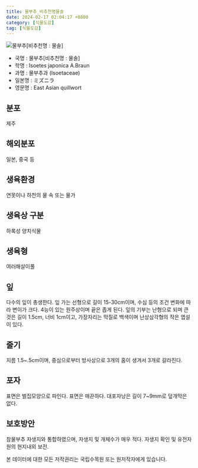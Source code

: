 ```yaml
---
title: 물부추_비추천명물솔
date: 2024-02-17 02:04:17 +0800
category: [식물도감]
tag: [식물도감]
---
```




![물부추[비추천명 : 물솔]](/fileUpload/plants/basic/Isoetaceae/Isoetes/212/1_th2.JPG)
- 국명 : 물부추[비추천명 : 물솔]
- 학명 : Isoetes japonica A.Braun
- 과명 : 물부추과 (Isoetaceae)
- 일본명 : ミズニラ
- 영문명 : East Asian quillwort


## 분포
제주
## 해외분포
일본, 중국 등
## 생육환경
연못이나 하천의 물 속 또는 물가
## 생육상 구분
하록성 양치식물
## 생육형
여러해살이풀
## 잎
다수의 잎이 총생한다.  잎 가는 선형으로 길이 15-30cm이며, 수심 등의 조건 변화에 따라 변이가 크다. 4능이 있는 원주상이며 끝은 좁게 된다. 잎의 기부는 난형으로 되며 큰 것은 길이 1.5cm, 너비 1cm이고, 가장자리는 막질로 백색이며 난상삼각형의 작은 엽설이 있다.
## 줄기
지름 1.5~.5cm이며, 중심으로부터 방사상으로 3개의 홈이 생겨서 3개로 갈라진다.
## 포자
표면은 벌집모양으로 파인다. 표면은 매끈하다. 대포자낭은 길이 7~9mm로 덮개막은 없다.
## 보호방안
참물부추 자생지와 통합하였으며, 자생지 및 개체수가 매우 적다. 자생지 확인 및 유전자원의 현지내외 보전.






본 데이터에 대한 모든 저작권리는 국립수목원 또는 원저작자에게 있습니다.
